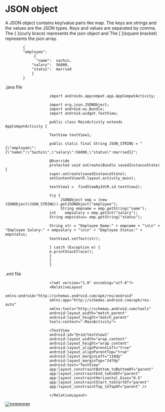 # JSON object


A JSON object contains key/value pairs like map. The keys are strings and the values are the JSON types. Keys and values are separated by comma.
The { }(curly brace) represents the json object and The [ ](square bracket) represents the json array.









            {
            "employee":
                 {
                  "name":  sachin,
                "salary":  56000,
                "status":  married
                }
            }        
            
            
            
            
            
            
            
            
.java file            
            
            
            
            
            
            
            
            
            
            
            
            
            
           

                        import androidx.appcompat.app.AppCompatActivity;

                        import org.json.JSONObject;
                        import android.os.Bundle;
                        import android.widget.TextView;

                        public class MainActivity extends AppCompatActivity {

                        TextView textView1;

                        public static final String JSON_STRING = "{\"employee\":{\"name\":\"Sachin\",\"salary\":56000,\"status\":married}}";

                        @Override
                        protected void onCreate(Bundle savedInstanceState) {
                        super.onCreate(savedInstanceState);
                        setContentView(R.layout.activity_main);

                        textView1 =  findViewById(R.id.textView1);

                        try {
                             JSONObject emp = (new JSONObject(JSON_STRING)).getJSONObject("employee");
                             String empname = emp.getString("name");
                        int    empsalary = emp.getInt("salary");
                        String empstatus= emp.getString("status");

                        String str = "Employee Name:" + empname + "\n\n" + "Employee Salary:" + empsalary + "\n\n" + "Employee Status:" + empstatus;
                        textView1.setText(str);

                        } catch (Exception e) {
                        e.printStackTrace();
                        }
                        }
                        }
            
            
            
            
            
            
            
            
            
.xml file     










                        <?xml version="1.0" encoding="utf-8"?>
                        <RelativeLayout
                        xmlns:android="http://schemas.android.com/apk/res/android"
                        xmlns:app="http://schemas.android.com/apk/res-auto"
                        xmlns:tools="http://schemas.android.com/tools"
                        android:layout_width="match_parent"
                        android:layout_height="match_parent"
                        tools:context=".MainActivity">

                        <TextView
                        android:id="@+id/textView1"
                        android:layout_width="wrap_content"
                        android:layout_height="wrap_content"
                        android:layout_alignParentLeft="true"
                        android:layout_alignParentTop="true"
                        android:layout_marginLeft="118dp"
                        android:layout_marginTop="247dp"
                        android:text="TextView"
                        app:layout_constraintBottom_toBottomOf="parent"
                        app:layout_constraintEnd_toEndOf="parent"
                        app:layout_constraintHorizontal_bias="0.5"
                        app:layout_constraintStart_toStartOf="parent"
                        app:layout_constraintTop_toTopOf="parent" />

                        </RelativeLayout>
 
            
            
            
            
            
            
            
            
            
            
            
![tttttttttttttt](https://user-images.githubusercontent.com/101108540/166904252-fc3c41cb-aaa6-4286-abe1-012d88b45732.jpg)

            

